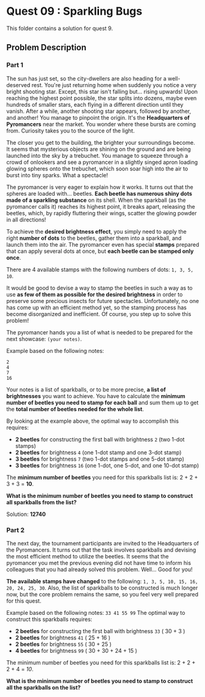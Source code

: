# Quest 09 : Sparkling Bugs

This folder contains a solution for quest 9.

## Problem Description

### Part 1

The sun has just set, so the city-dwellers are also heading for a well-deserved rest. You're just returning home when suddenly you notice a very bright shooting star. Except, this star isn't falling but... rising upwards! Upon reaching the highest point possible, the star splits into dozens, maybe even hundreds of smaller stars, each flying in a different direction until they vanish. After a while, another shooting star appears, followed by another, and another! You manage to pinpoint the origin. It's the **Headquarters of Pyromancers** near the market. You wonder where these bursts are coming from. Curiosity takes you to the source of the light.

The closer you get to the building, the brighter your surroundings become. It seems that mysterious objects are shining on the ground and are being launched into the sky by a trebuchet. You manage to squeeze through a crowd of onlookers and see a pyromancer in a slightly singed apron loading glowing spheres onto the trebuchet, which soon soar high into the air to burst into tiny sparks. What a spectacle!

The pyromancer is very eager to explain how it works. It turns out that the spheres are loaded with... beetles. **Each beetle has numerous shiny dots made of a sparkling substance** on its shell. When the sparkball (as the pyromancer calls it) reaches its highest point, it breaks apart, releasing the beetles, which, by rapidly fluttering their wings, scatter the glowing powder in all directions!

To achieve the **desired brightness effect**, you simply need to apply the right **number of dots** to the beetles, gather them into a sparkball, and launch them into the air. The pyromancer even has special **stamps** prepared that can apply several dots at once, but **each beetle can be stamped only once**.

There are 4 available stamps with the following numbers of dots: `1, 3, 5, 10`.

It would be good to devise a way to stamp the beetles in such a way as to use **as few of them as possible for the desired brightness** in order to preserve some precious insects for future spectacles. Unfortunately, no one has come up with an efficient method yet, so the stamping process has become disorganized and inefficient. Of course, you step up to solve this problem!

The pyromancer hands you a list of what is needed to be prepared for the next showcase: `(your notes)`.

Example based on the following notes:
```
2
4
7
16
```
Your notes is a list of sparkballs, or to be more precise, **a list of brightnesses** you want to achieve. You have to calculate the **minimum number of beetles you need to stamp for each ball** and sum them up to get the **total number of beetles needed for the whole list**.

By looking at the example above, the optimal way to accomplish this requires:

- **2 beetles** for constructing the first ball with brightness `2` (two 1-dot stamps)
- **2 beetles** for brightness `4` (one 1-dot stamp and one 3-dot stamp)
- **3 beetles** for brightness `7` (two 1-dot stamps and one 5-dot stamp)
- **3 beetles** for brightness `16` (one 1-dot, one 5-dot, and one 10-dot stamp)

The **minimum number of beetles** you need for this sparkballs list is: 2 + 2 + 3 + 3 = **10**.

**What is the minimum number of beetles you need to stamp to construct all sparkballs from the list?**

Solution: **12740**

### Part 2

The next day, the tournament participants are invited to the Headquarters of the Pyromancers. It turns out that the task involves sparkballs and devising the most efficient method to utilize the beetles. It seems that the pyromancer you met the previous evening did not have time to inform his colleagues that you had already solved this problem. Well... Good for you!

**The available stamps have changed** to the following: `1, 3, 5, 10, 15, 16, 20, 24, 25, 30`. Also, the list of sparkballs to be constructed is much longer now, but the core problem remains the same, so you feel very well prepared for this quest.

Example based on the following notes:
`
33
41
55
99
`
The optimal way to construct this sparkballs requires:

- **2 beetles** for constructing the first ball with brightness  `33`  ( 30 + 3 )
- **2 beetles** for brightness  `41`  ( 25 + 16 )
- **2 beetles** for brightness  `55`  ( 30 + 25 )
- **4 beetles** for brightness  `99`  ( 30 + 30 + 24 + 15 )

The minimum number of beetles you need for this sparkballs list is: 2 + 2 + 2 + 4 = *10*.

**What is the minimum number of beetles you need to stamp to construct all the sparkballs on the list?**